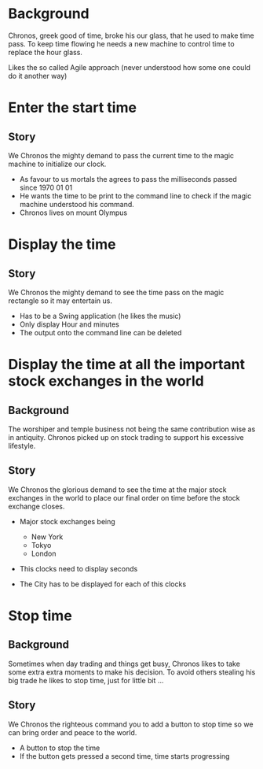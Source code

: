 # Background #
Chronos, greek good of time, broke his our glass, that he used to make time pass.
To keep time flowing he needs a new machine to control time to replace the hour glass.

Likes the so called Agile approach (never understood how some one could do it another way)

# Enter the start time #

## Story ##
We Chronos the mighty demand to pass the current time to the magic machine to initialize our clock.

* As favour to us mortals the agrees to pass the milliseconds passed since 1970 01 01
* He wants the time to be print to the command line to check if the magic machine understood his command.
* Chronos lives on mount Olympus


# Display the time #

## Story ##
We Chronos the mighty demand to see the time pass on the magic rectangle so it may entertain us.

* Has to be a Swing application (he likes the music)
* Only display Hour and minutes
* The output onto the command line can be deleted

# Display the time at all the important stock exchanges in the world #
## Background ##
The worshiper and temple business not being the same contribution wise as in antiquity. Chronos picked up on stock trading to support his excessive lifestyle.

## Story ##
We Chronos the glorious demand to see the time at the major stock exchanges in the world to place our final order on time before the stock exchange closes.

* Major stock exchanges being

    * New York
    * Tokyo
    * London
* This clocks need to display seconds
* The City has to be displayed for each of this clocks


# Stop time #
## Background ##
Sometimes when day trading and things get busy, Chronos likes to take some extra extra moments to make his decision.
To avoid others stealing his big trade he likes to stop time, just for little bit ...

## Story ##
We Chronos the righteous command you to add a button to stop time so we can bring order and peace to the world.

* A button to stop the time
* If the button gets pressed a second time, time starts progressing
